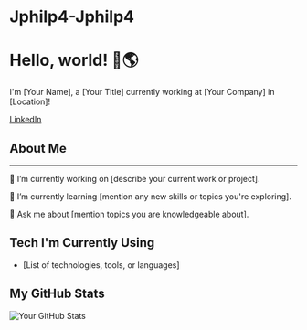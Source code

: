 # Jphilp4-Jphilp4
# Hello, world! 👋🌎



I'm [Your Name], a [Your Title] currently working at [Your Company] in [Location]!

[LinkedIn](link-to-your-linkedin-profile)

## About Me
---
🔭 I’m currently working on [describe your current work or project].

🌱 I’m currently learning [mention any new skills or topics you're exploring].

💬 Ask me about [mention topics you are knowledgeable about].

## Tech I'm Currently Using
- [List of technologies, tools, or languages]

## My GitHub Stats
![Your GitHub Stats](link-to-your-github-stats-image)
